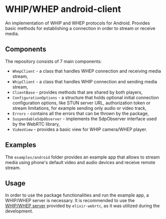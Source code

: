 # WHIP/WHEP android-client

An implementation of WHIP and WHEP protocols for Android. Provides basic methods for establishing a connection in order to stream or receive media.

## Components

The repository consists of 7 main components:

- `WhepClient` - a class that handles WHEP connection and receiving media stream,
- `WhipClient` - a class that handles WHIP connection and sending media stream,
- `ClientBase` - provides methods that are shared by both players,
- `ConfigurationOptions` - a structure that holds optional initial connection configuration options, like STUN server URL, authorization token or stream limitations, for example sending only audio or video track,
- `Errors` - contains all the errors that can be thrown by the package,
- `SuspendableSdpObserver` - implements the SdpObserver interface used by the WebRTC library,
- `VideoView` - provides a basic view for WHIP camera/WHEP player.

## Examples

The `examples/android` folder provides an example app that allows to stream media using phone's default video and audio devices and receive remote stream.

## Usage

In order to use the package functionalities and run the example app, a WHIP/WHEP server is necessary. It is recommended to use the [WHIP/WHEP server](https://github.com/elixir-webrtc/ex_webrtc/tree/9e1888185211c8da7128db7309584af8e863fafa/examples/whip_whep) provided by `elixir-webrtc`, as it was utilized during the development.
